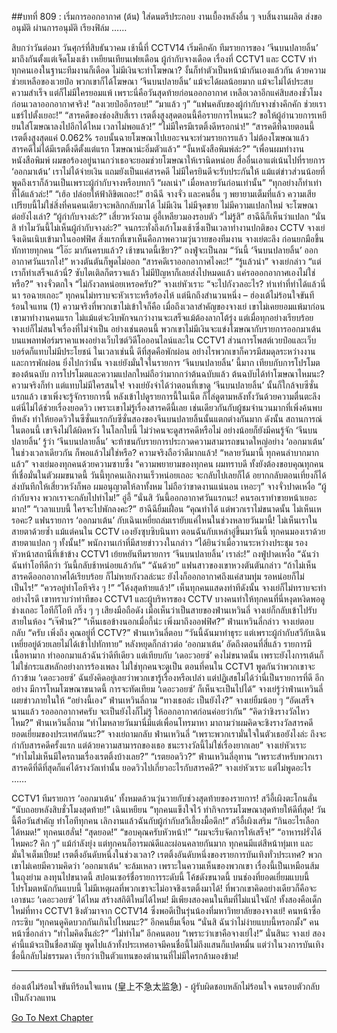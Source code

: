 ##บทที่ 809 : เริ่มการออกอากาศ (ต้น)
ใส่ดนตรีประกอบ
งานเบื้องหลังอื่น ๆ
จบสิ้นงานผลิต
ส่งขออนุมัติ
ผ่านการอนุมัติ
เรียงฟิล์ม
……


สิบกว่าวันต่อมา
วันศุกร์ที่สิบธันวาคม
เช้านี้ที่ CCTV14 เริ่มคึกคัก ทีมรายการของ ‘จีนบนปลายลิ้น’ มาถึงกันตั้งแต่เจ็ดโมงเช้า เหยียนเทียนเฟยเดือน ผู้กำกับจางเดือด เรื่องที่ CCTV1 และ CCTV ทำ ทุกคนเองในฐานะทีมงานก็เดือด ไม่มีเงินจะทำโฆษณา? งั้นก็ทำตัวเป็นหน้าม้ากันเองแล้วกัน ด้วยความช่วยเหลือของเวยป๋อ พวกเขาก็ได้โฆษณา ‘จีนบนปลายลิ้น’ แม้จะได้ผลน้อยมาก แม้จะไม่ได้ประสบความสำเร็จ แต่ก็ไม่มีใครยอมแพ้ เพราะนี่คือวันสุดท้ายก่อนออกอากาศ เหลือเวลาอีกแค่สิบสองชั่วโมงก่อนเวลาออกอากาศจริง!
“ลงเวยป๋ออีกรอบ!”
“มาแล้ว ๆ”
“แฟนคลับของผู้กำกับจางช่างคึกคัก ช่วยเราแชร์ไปตั้งเยอะ!”
“สารคดีของช่องสิบสี่เรา เรตติ้งสูงสุดตอนนี้คือรายการไหนนะ? ขอให้ผู้อำนวยการเหยียนใส่โฆษณาลงไปอีกได้ไหม เวลาไม่พอแล้ว!”
“ไม่มีใครมีเรตติ้งดีหรอกน่า!”
“สารคดีที่ฉายตอนนี้ เรตติ้งสูงสุดแค่ 0.062% รอบนั้นฉายโฆษณาไปเยอะจนจะท่วมรายการแล้ว ไม่ต้องโฆษณาแล้ว สารคดีไม่ได้มีเรตติ้งดีตั้งแต่แรก โฆษณาน่ะอิ่มตัวแล้ว”
“งั้นหนังสือพิมพ์ล่ะ?”
“เพื่อนผมทำงานหนังสือพิมพ์ ผมขอร้องอยู่นานกว่าเธอจะยอมช่วยโฆษณาให้เรานิดหน่อย สื่ออื่นเอาแต่เน้นไปที่รายการ ‘ออกมาเต้น’ เราไม่ได้จ่ายเงิน แถมยังเป็นแค่สารคดี ไม่มีใครยินดีจะรับประกันให้ แม้แต่ข่าวส่วนน้อยที่พูดถึงเราก็ล้วนเป็นเพราะผู้กำกับจางหรือบทกวี “ผลเน่า” เมื่อหลายวันก่อนเท่านั้น”
“ทุกอย่างก็ทำเท่าที่ได้แล้วล่ะ!”
“เฮ้อ ปล่อยให้ฟ้าลิขิตเถอะ!”
ฮาฉีฉี จางจั่ว และคนอื่น ๆ พยายามเต็มที่แล้ว ความเสียเปรียบนี้ไม่ใช่สิ่งที่คนคนเดียวจะพลิกกลับมาได้ ไม่มีเงิน ไม่มีจุดขาย ไม่มีความแปลกใหม่ จะโฆษณาต่อยังไงเล่า?
“ผู้กำกับจางล่ะ?” เสี่ยวหวังถาม
อู่อี้เหลียวมองรอบตัว “ไม่รู้สิ”
ฮาฉีฉีก็เห็นว่าแปลก “นั่นสิ ทำไมวันนี้ไม่เห็นผู้กำกับจางล่ะ?”
จนกระทั่งถึงเก้าโมงเช้าซึ่งเป็นเวลาทำงานปกติของ CCTV จางเย่จึงเดินเนิบเข้ามาในออฟฟิศ สิ่งแรกที่เขาเห็นคือภาพความวุ่นวายของทีมงาน จางเย่ตะลึง ก่อนยกมือขึ้นทักทายทุกคน “โอ๊ะ มากันครบแล้ว? เช้าขนาดนี้เชียว?”
ถงฟู่จะเป็นลม “วันนี้ ‘จีนบนปลายลิ้น’ ออกอากาศวันแรกไง!”
หวงตันตันก็พูดไม่ออก “สารคดีเราออกอากาศไงคะ!”
“รู้แล้วน่า” จางเย่กล่าว “แต่เราก็ทำเสร็จแล้วนี่? ซับไตเติลก็ตรวจแล้ว ไม่มีปัญหาก็เลยส่งไปหมดแล้ว แค่รอออกอากาศเองไม่ใช่หรือ?”
จางจั่วตกใจ “ไม่กังวลหน่อยเหรอครับ?”
จางเย่หัวเราะ “จะไปกังวลอะไร? ทำเท่าที่ทำได้แล้วนี่นา รอฉายเถอะ”
ทุกคนไม่ทราบจะหัวเราะหรือร้องไห้ แต่นึกถึงสำนวนหนึ่ง – ฮ่องเต้ไม่ร้อนใจขันทีร้อนใจแทน (1)
ความจริงที่พวกเขาไม่เข้าใจก็คือ เมื่อถึงเวลาสำคัญของจางเย่ เขาไม่เคยยอมแพ้มาก่อน เขามาทำงานคนแรก ไม่แม้แต่จะงีบพักจนกว่างานจะเสร็จแม้ต้องลากโต้รุ่ง แต่เมื่อทุกอย่างเรียบร้อย จางเย่ก็ไม่สนใจเรื่องที่ไม่จำเป็น อย่างเช่นตอนนี้ พวกเขาไม่มีเงินจะแข่งโฆษณากับรายการออกมาเต้นบนแพลทฟอร์มราคาแพงอย่างเว็บไซต์วิดีโอออนไลน์และใน CCTV1 ส่วนการโพสต์เวยป๋อและเว็บบอร์ดก็แทบไม่มีประโยชน์ ในเวลาเช่นนี้ ดีที่สุดคือพักผ่อน อย่างไรพวกเขาก็ควรมีสมดุลระหว่างงานและการพักผ่อน
ยิ่งไปกว่านั้น จางเย่ยังมั่นใจในรายการ ‘จีนบนปลายลิ้น’ นี้มาก เทียบกับการโปรโมตของต้นฉบับ การโปรโมตและความแปลกใหม่ถือว่ามากกว่าต้นฉบับแล้ว
ต้นฉบับได้ทำโฆษณาไหมนะ?
ความจริงก็ทำ แต่แทบไม่มีใครสนใจ!
จางเย่ยังจำได้ว่าตอนที่เขาดู ‘จีนบนปลายลิ้น’ นั้นก็ใกล้จบซีซั่นแรกแล้ว เขาเพิ่งจะรู้จักรายการนี้ หลังเข้าไปดูรายการนี้ในเน็ต ก็ไล่ดูตามหลังทั้งวันด้วยความตื่นตะลึง แต่นี่ไม่ได้ช่วยเรื่องยอดวิว เพราะเขาไม่รู้เรื่องสารคดีนี้เลย เช่นเดียวกันกับผู้ชมจำนวนมากที่เพิ่งค้นพบทีหลัง ทำให้ยอดวิวในซีซั่นแรกกับซีซั่นสองของจีนบนปลายลิ้นนั้นแตกต่างกันมาก
ดังนั้น สถานการณ์ในตอนนี้ เขาจึงไม่ได้ผิดหวัง ในโลกใบนี้ ไม่ว่าคนจะดูสารคดีหรือไม่ อย่างน้อยก็ยังมีคนรู้จัก ‘จีนบนปลายลิ้น’ รู้ว่า ‘จีนบนปลายลิ้น’ จะท้าชนกับรายการประกวดความสามารถขนาดใหญ่อย่าง ‘ออกมาเต้น’ ในช่วงเวลาเดียวกัน ก็พอแล้วไม่ใช่หรือ? ความจริงถือว่าดีมากแล้ว!
“หลายวันมานี้ ทุกคนลำบากมากแล้ว” จางเย่มองทุกคนด้วยความซาบซึ้ง “ความพยายามของทุกคน ผมทราบดี ทั้งยังต้องขอบคุณทุกคนที่เชื่อมั่นในตัวผมขนาดนี้ วันนี้ทุกคนเลิกงานเร็วหน่อยเถอะ จะกลับไปเลยก็ได้ อยากกลับตอนเที่ยงก็ได้ ส่งบันทึกให้เสี่ยวหวังก็พอ ผมอนุญาตให้ลาทั้งหม ไม่ถือว่าขาดงานแน่นอน เหอะๆ”
จางจั่วปาดเหงื่อ “ผู้กำกับจาง พวกเราจะกลับไปทำไม!”
อู่อี้ “นั่นสิ วันนี้ออกอากาศวันแรกนะ! คนรอเราทำขายหน้าเยอะมาก!”
“เวลาแบบนี้ ใครจะไปพักลงคะ?” ฮาฉีฉียิ้มเฝื่อน “คุณทำได้ แต่พวกเราไม่ขนาดนั้น ไม่เห็นเหรอคะ? แฟนรายการ ‘ออกมาเต้น’ กับเฉินเหยี่ยถล่มเรายับแค่ไหนในช่วงหลายวันมานี้! ไม่เห็นเราในสายตาด้วยซ้ำ แม้แต่คนใน CCTV เองยังซุบซิบนินทา ตอนฉันกับเหล่าอู่ขึ้นมาวันนี้ ทุกคนมองเราด้วยสายตาแปลก ๆ ทั้งนั้น!”
พนักงานเก่าที่มีสายข่าววงในกล่าว “ได้ยินว่าเมื่อวานระหว่างประชุม รองหัวหน้าสถานีที่เข้าข้าง CCTV1 เย้ยหยันทีมรายการ ‘จีนบนปลายลิ้น’ เราล่ะ!”
ถงฟู่ปาดเหงื่อ “ฉันว่าฉันทำโอทีดีกว่า วันนี้กลับช้าหน่อยแล้วกัน”
“ฉันด้วย” แฟนสาวของเขาหวงตันตันกล่าว “ถ้าไม่เห็นสารคดีออกอากาศได้เรียบร้อย ก็ไม่หายกังวลล่ะนะ ยังไงก็ออกอากาศถึงแค่สามทุ่ม รอหน่อยก็ไม่เป็นไร!”
“ควรอยู่ทำโอทีจริง ๆ !”
“โค้งสุดท้ายแล้ว!”
เห็นทุกคนแสดงท่าทีดังนั้น จางเย่ก็ไม่ทราบจะทำอย่างไรดี เขาทราบว่าท่าทีของ CCTV1 และผู้บริหารของ CCTV บางคนทำให้ทุกคนที่นี่หงุดหงิดพอดู
ช่างเถอะ
โอทีก็โอที
กริ๊ง ๆ ๆ เสียงมือถือดัง
เมื่อเห็นว่าเป็นสายของฟ่านเหวินลี่ จางเย่ก็กลับเข้าไปรับสายในห้อง “เจ๊ฟ่าน?”
“เห็นเธอข้างนอกเมื่อกี้น่ะ เพิ่งมาถึงออฟฟิศ?” ฟ่านเหวินลี่กล่าว
จางเย่ตอบกลับ “ครับ เพิ่งถึง คุณอยู่ที่ CCTV?”
ฟ่านเหวินลี่ตอบ “วันนี้ฉันมาทำธุระ แต่เพราะผู้กำกับสวีกับเฉินเหยี่ยอยู่ด้วยเลยไม่ได้เข้าไปทักทาย” หลังหยุดก็กล่าวต่อ ‘ออกมาเต้น’ อัดถึงตอนที่สี่แล้ว รายการมีเนื้อหามาก ทำออกมาแล้วฉันว่าดีทีเดียว แต่เทียบกับ ‘เดอะวอยซ์’ คงไม่ขนาดนั้น เพราะยังไงการเต้นก็ไม่ใช่กระแสหลักอย่างการร้องเพลง ไม่ใช่ทุกคนจะดูเป็น ตอนที่คนใน CCTV1 พูดกันว่าพวกเขาจะก้าวข้าม ‘เดอะวอยซ์’ ฉันยังคิดอยู่เลยว่าพวกเขารู้เรื่องหรือเปล่า แต่ปฏิเสธไม่ได้ว่านี่เป็นรายการที่ดี อีกอย่าง มีการโหมโฆษณาขนาดนี้ การจะทัดเทียม ‘เดอะวอยซ์’ ก็เห็นจะเป็นไปได้”
จางเย่รู้ว่าฟ่านเหวินลี่เผยข่าวภายในให้ “อย่างนี้เอง”
ฟ่านเหวินลี่ถาม “ทางเธอล่ะ เป็นยังไง?”
จางเย่ยิ้มน้อย ๆ “อัดเสร็จนานแล้ว รอออกอากาศครับ จะเป็นยังไงก็ไม่รู้ ให้ออกอากาศก่อนค่อยว่ากัน”
“คิดว่าชิงรางวัลไหวไหม?” ฟ่านเหวินลี่ถาม
“ทำไมหลายวันมานี่มีแต่เพื่อนโทรมาหา มาถามว่าผมคิดจะชิงรางวัลสารคดียอดเยี่ยมของประเทศกันนะ?” จางเย่ถามกลับ
ฟ่านเหวินลี่ “เพราะพวกเรามั่นใจในตัวเธอยังไงล่ะ ถึงจะกำกับสารคดีครั้งแรก แต่ด้วยความสามารถของเธอ ชนะรางวัลนี้ไม่ใช่เรื่องยากเลย”
จางเย่หัวเราะ “ทำไมไม่เห็นมีใครถามเรื่องเรตติ้งบ้างเลย?”
“เรตยอดวิว?” ฟ่านเหวินลี่อุทาน “เพราะสำหรับพวกเรา สารคดีที่ดีที่สุดก็แค่ได้รางวัลเท่านั้น ยอดวิวไปเกี่ยวอะไรกับสารคดี?”
จางเย่หัวเราะ แต่ไม่พูดอะไร
……


CCTV1
ทีมรายการ ‘ออกมาเต้น’ ทั้งหมดล้วนวุ่นวายกับช่วงสุดท้ายของรายการ!
สวีอี้เผิงตะโกนลั่น “นับถอยหลังสิบชั่วโมงสุดท้าย!”
เฉินเหยียน “ทุกคนแข็งใจไว้ ทำกิจกรรมโฆษณาสุดท้ายให้ดีที่สุด! วันนี้คือวันสำคัญ ทำโอทีทุกคน เลิกงานแล้วฉันกับผู้กำกับสวีเลี้ยงมื้อดึก!”
สวีอี้เผิงเสริม “กินอะไรเลือกได้หมด!”
ทุกคนเฮลั่น!
“สุดยอด!”
“ขอบคุณครับหัวหน้า!”
“ผมจะรีบจัดการให้เสร็จ!”
“อาหารฝรั่งได้ไหมคะ? คิก ๆ”
แม้กำลังยุ่ง แต่ทุกคนก็อารมณ์ดีและผ่อนคลายกันมาก ทุกคนมีแต่สีหน้าทุ่มเท และมั่นใจเต็มเปี่ยม!
เรตติ้งอันดับหนึ่งในช่วงเวลา?
เรตติ้งอันดับหนึ่งของรายการบันเทิงทั่วประเทศ?
พวกเขาไม่เคยมีความคิดว่า ‘ออกมาเต้น’ จะล้มเหลว เพราะในความเห็นของพวกเขา เรื่องนี้เป็นเหมือนส้มในถุงย่าม ลงทุนไปขนาดนี้ สปอนเซอร์ชื่อรายการระดับนี้ โค้ชดังขนาดนี้ บนช่องที่ยอดเยี่ยมแบบนี้ โปรโมตหนักกันแบบนี้ ไม่มีเหตุผลที่พวกเขาจะไม่อาจชิงเรตติ้งมาได้! ที่พวกเขาคิดอย่างเดียวก็คือจะเอาชนะ ‘เดอะวอยซ์’ ได้ไหม สร้างสถิติใหม่ได้ไหม!
มีเพียงสองคนในทีมที่ไม่แน่ใจนัก!
ทั้งสองคือเด็กใหม่ที่ทาง CCTV1 ชิงตัวมาจาก CCTV14 ซึ่งพอดีเป็นรุ่นน้องที่มหาวิทยาลัยของจางเย่!
คนหน้าซื่อกระซิบ “ทุกคนดูคิดบวกกันเกินไปไหมนะ?”
อีกคนยิ้มเจื่อน “นั่นสิ ฉันว่าไม่ง่ายแบบนี้หรอกมั้ง”
คนหน้าซื่อกล่าว “ทำไมคิดงั้นล่ะ?”
“ไม่ทำไม” อีกคนตอบ “เพราะว่าเขาคือจางเย่ไง!”
นั่นสินะ จางเย่ สองคำนี้แม้จะเป็นชื่อสามัญ พูดไปแล้วทั้งประเทศอาจมีคนชื่อนี้ไม่ถึงแสนก็แปดหมื่น แต่ว่าในวงการบันเทิง ชื่อนี้กลับไม่ธรรมดา เรียกว่าเป็นตัวแทนของตำนานที่ไม่มีใครกล้ามองข้าม!


*****************************************************************************************************************************
ฮ่องเต้ไม่ร้อนใจขันทีร้อนใจแทน (皇上不急太监急) - ผู้รับผิดชอบหลักไม่ร้อนใจ คนรอบตัวกลับเป็นกังวลแทน








[Go To Next Chapter]( ./7.md)